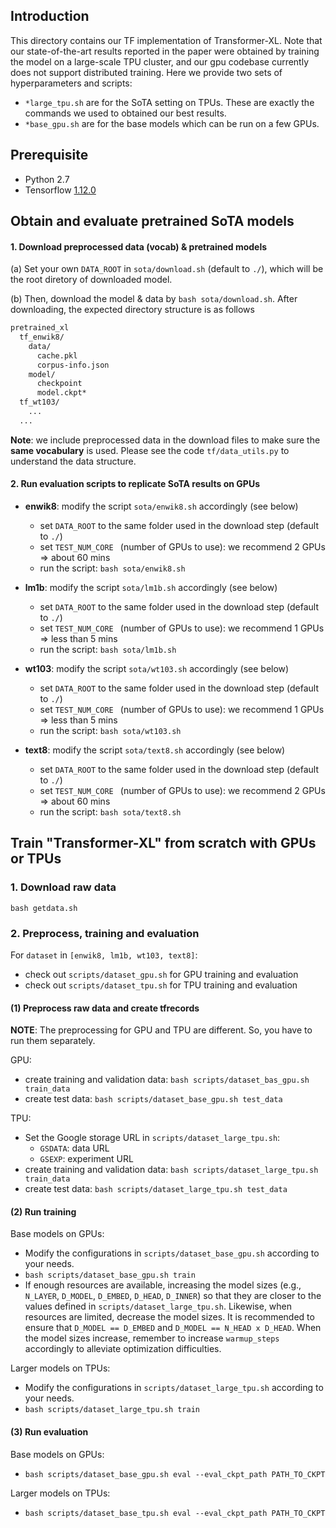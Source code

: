 
## Introduction

This directory contains our TF implementation of Transformer-XL. Note that our state-of-the-art results reported in the paper were obtained by training the model on a large-scale TPU cluster, and our gpu codebase currently does not support distributed training. Here we provide two sets of hyperparameters and scripts:
- `*large_tpu.sh` are for the SoTA setting on TPUs. These are exactly the commands we used to obtained our best results.
- `*base_gpu.sh` are for the base models which can be run on a few GPUs.


## Prerequisite

- Python 2.7
- Tensorflow [1.12.0](https://github.com/tensorflow/tensorflow/releases/tag/v1.12.0)



## Obtain and evaluate pretrained SoTA models

#### 1. Download preprocessed data (vocab) & pretrained models

(a) Set your own `DATA_ROOT` in `sota/download.sh` (default to `./`), which will be the root diretory of downloaded model.

(b) Then, download the model & data by `bash sota/download.sh`. After downloading, the expected directory structure is as follows

```markdown
pretrained_xl
  tf_enwik8/
    data/
      cache.pkl
      corpus-info.json
    model/
      checkpoint
      model.ckpt*
  tf_wt103/
  	...
  ...
```

**Note**: we include preprocessed data in the download files to make sure the **same vocabulary** is used. Please see the code `tf/data_utils.py` to understand the data structure.



#### 2. Run evaluation scripts to replicate SoTA results on GPUs

- **enwik8**: modify the script `sota/enwik8.sh` accordingly (see below)
  - set `DATA_ROOT` to the same folder used in the download step (default to `./`)
  - set `TEST_NUM_CORE ` (number of GPUs to use): we recommend 2 GPUs => about 60 mins
  - run the script: `bash sota/enwik8.sh`

- **lm1b**: modify the script `sota/lm1b.sh` accordingly  (see below)
  - set `DATA_ROOT` to the same folder used in the download step (default to `./`)
  - set `TEST_NUM_CORE ` (number of GPUs to use): we recommend 1 GPUs => less than 5 mins
  - run the script: `bash sota/lm1b.sh`

- **wt103**:  modify the script `sota/wt103.sh` accordingly  (see below)
  - set `DATA_ROOT` to the same folder used in the download step (default to `./`)
  - set `TEST_NUM_CORE ` (number of GPUs to use): we recommend 1 GPUs => less than 5 mins
  - run the script: `bash sota/wt103.sh`

- **text8**:  modify the script `sota/text8.sh` accordingly  (see below)
  - set `DATA_ROOT` to the same folder used in the download step (default to `./`)
  - set `TEST_NUM_CORE ` (number of GPUs to use): we recommend 2 GPUs => about 60 mins
  - run the script: `bash sota/text8.sh`



## Train "Transformer-XL" from scratch with GPUs or TPUs

### 1. Download raw data

`bash getdata.sh`



### 2. Preprocess, training and evaluation

For `dataset` in `[enwik8, lm1b, wt103, text8]`:

- check out `scripts/dataset_gpu.sh` for GPU training and evaluation
- check out `scripts/dataset_tpu.sh` for TPU training and evaluation



#### (1) Preprocess raw data and create tfrecords

**NOTE**: The preprocessing for GPU and TPU are different. So, you have to run them separately.

GPU:

- create training and validation data: `bash scripts/dataset_bas_gpu.sh train_data`
- create test data: `bash scripts/dataset_base_gpu.sh test_data`

TPU:

- Set the Google storage URL  in `scripts/dataset_large_tpu.sh`:
  - `GSDATA`: data URL
  - `GSEXP`: experiment URL
- create training and validation data: `bash scripts/dataset_large_tpu.sh train_data`
- create test data: `bash scripts/dataset_large_tpu.sh test_data`



#### (2) Run training

Base models on GPUs:

- Modify the configurations in `scripts/dataset_base_gpu.sh`  according to your needs.
- `bash scripts/dataset_base_gpu.sh train`
- If enough resources are available, increasing the model sizes (e.g., `N_LAYER`, `D_MODEL`, `D_EMBED`, `D_HEAD`, `D_INNER`) so that they are closer to the values defined in `scripts/dataset_large_tpu.sh`. Likewise, when resources are limited, decrease the model sizes. It is recommended to ensure that `D_MODEL == D_EMBED` and `D_MODEL == N_HEAD x D_HEAD`. When the model sizes increase, remember to increase `warmup_steps` accordingly to alleviate optimization difficulties.

Larger models on TPUs:

- Modify the configurations in `scripts/dataset_large_tpu.sh`  according to your needs.
- `bash scripts/dataset_large_tpu.sh train`



#### (3) Run evaluation

Base models on GPUs:

- `bash scripts/dataset_base_gpu.sh eval --eval_ckpt_path PATH_TO_CKPT`

Larger models on TPUs:

- `bash scripts/dataset_base_tpu.sh eval --eval_ckpt_path PATH_TO_CKPT`
